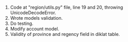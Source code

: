 
1. Code at "region/utils.py" file, line 19 and 20, throwing UnicodeDecodeError.
2. Wrote models validation.
3. Do testing.
4. Modify account model.
5. Validity of province and regency field in diklat table.
